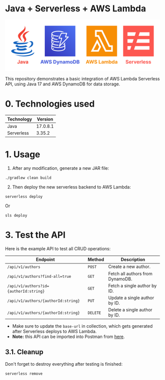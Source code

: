 # Java + Serverless + AWS Lambda

![banner.svg](misc/banner.svg)

This repository demonstrates a basic integration of AWS Lambda Serverless API,
using Java 17 and AWS DynamoDB for data storage.

# 0. Technologies used

| Technology | Version  |
|------------|----------|
| Java       | 17.0.8.1 |
| Serverless | 3.35.2   |

# 1. Usage

1. After any modification, generate a new JAR file:

```shell
./gradlew clean build
```

2. Then deploy the new serverless backend to AWS Lambda:

```shell
serverless deploy
```

Or

```shell
sls deploy
```

# 3. Test the API

Here is the example API to test all CRUD operations:

| Endpoint                               | Method   | Description                      |
|----------------------------------------|----------|----------------------------------|
| `/api/v1/authors`                      | `POST`   | Create a new author.             |
| `/api/v1/authors?find-all=true`        | `GET`    | Fetch all authors from DynamoDB. |
| `/api/v1/authors?id={authorId:string}` | `GET`    | Fetch a single author by ID.     |
| `/api/v1/authors/{authorId:string}`    | `PUT`    | Update a single author by ID.    |
| `/api/v1/authors/{authorId:string}`    | `DELETE` | Delete a single author by ID.    |

- Make sure to update the `base-url` in collection, which gets generated after Serverless deploys to AWS Lambda.
- **Note:** this API can be imported into Postman from [here](postman/spring-boot-serverless-crud-aws-lambda.postman_collection.json).

## 3.1. Cleanup

Don't forget to destroy everything after testing is finished:

```shell
serverless remove
```

